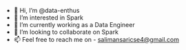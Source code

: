 - 👋 Hi, I’m @data-enthus
- 👀 I’m interested in Spark
- 🌱 I’m currently working as a Data Engineer
- 💞️ I’m looking to collaborate on Spark
- 📫 Feel free to reach me on - salimansaricse4@gmail.com

<!---
data-enthus/data-enthus is a ✨ special ✨ repository because its `README.md` (this file) appears on your GitHub profile.
You can click the Preview link to take a look at your changes.
--->
